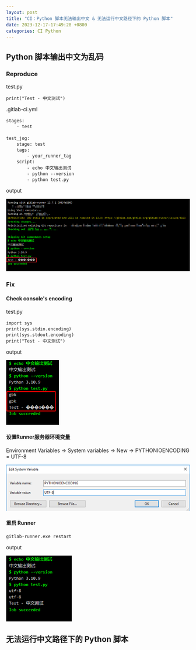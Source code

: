 ```yaml
---
layout: post
title: "CI：Python 脚本无法输出中文 & 无法运行中文路径下的 Python 脚本"
date: 2023-12-17-17:49:28 +0800
categories: CI Python
---
```


## Python 脚本输出中文为乱码

### Reproduce

test.py

```
print("Test - 中文测试")
```

.gitlab-ci.yml

```
stages:
    - test

test_jog:
    stage: test
    tags:
        - your_runner_tag
    script:
        - echo 中文输出测试
        - python --version
        - python test.py
```

output

![Chinese Garbled](https://raw.githubusercontent.com/zhous1028/zhous1028.github.io/main/imgs/ci_chinese_garbled.PNG)

### Fix

#### Check console's encoding

test.py

```
import sys
print(sys.stdin.encoding)
print(sys.stdout.encoding)
print("Test - 中文测试")
```

output

![](https://raw.githubusercontent.com/zhous1028/zhous1028.github.io/main/imgs/console_encoding.PNG)

#### 设置Runner服务器环境变量

Environment Variables -> System variables -> New ->  PYTHONIOENCODING = UTF-8

![pythonencoding](https://raw.githubusercontent.com/zhous1028/zhous1028.github.io/main/imgs/pythonencoding.PNG)

#### 重启 Runner

```
gitlab-runner.exe restart
```

output

![output_utf8](https://raw.githubusercontent.com/zhous1028/zhous1028.github.io/main/imgs/output_utf8.PNG)



## 无法运行中文路径下的 Python 脚本

